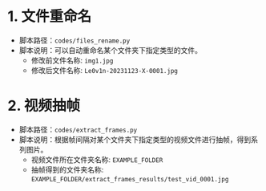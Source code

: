 # 1. 文件重命名

+ 脚本路径：`codes/files_rename.py`
+ 脚本说明：可以自动重命名某个文件夹下指定类型的文件。
  + 修改前文件名称: `img1.jpg`
  + 修改后文件名称: `Le0v1n-20231123-X-0001.jpg`

# 2. 视频抽帧

+ 脚本路径：`codes/extract_frames.py`
+ 脚本说明：根据帧间隔对某个文件夹下指定类型的视频文件进行抽帧，得到系列图片。
  + 视频文件所在文件夹名称: `EXAMPLE_FOLDER`
  + 抽帧得到的文件夹名称: `EXAMPLE_FOLDER/extract_frames_results/test_vid_0001.jpg`